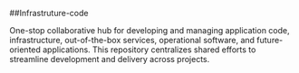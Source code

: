 ##Infrastruture-code

One-stop collaborative hub for developing and managing application code, infrastructure, out-of-the-box services, operational software, and future-oriented applications. This repository centralizes shared efforts to streamline development and delivery across projects.
